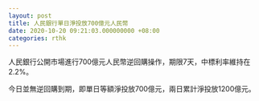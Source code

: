 ```yaml
---
layout: post
title: 人民銀行單日淨投放700億元人民幣
date: 2020-10-20 09:21:03.000000000 +08:00
categories: rthk
---
```


人民銀行公開市場進行700億元人民幣逆回購操作，期限7天，中標利率維持在2.2%。

今日並無逆回購到期，即單日等額淨投放700億元，兩日累計淨投放1200億元。
